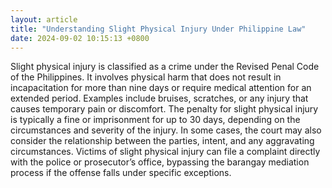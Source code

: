 ```yaml
---
layout: article
title: "Understanding Slight Physical Injury Under Philippine Law"
date: 2024-09-02 10:15:13 +0800
---
```


<p>Slight physical injury is classified as a crime under the Revised Penal Code of the Philippines. It involves physical harm that does not result in incapacitation for more than nine days or require medical attention for an extended period. Examples include bruises, scratches, or any injury that causes temporary pain or discomfort. The penalty for slight physical injury is typically a fine or imprisonment for up to 30 days, depending on the circumstances and severity of the injury. In some cases, the court may also consider the relationship between the parties, intent, and any aggravating circumstances. Victims of slight physical injury can file a complaint directly with the police or prosecutor’s office, bypassing the barangay mediation process if the offense falls under specific exceptions.</p>